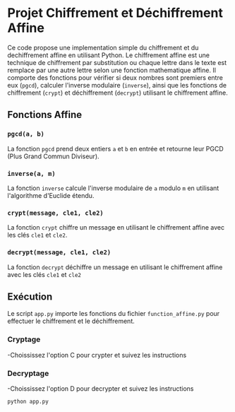 # Projet Chiffrement et Déchiffrement Affine

Ce code propose une implementation simple du chiffrement et du dechiffrement affine en utilisant Python.
Le chiffrement affine est une technique de chiffrement par substitution ou chaque lettre dans le texte est remplace par une autre lettre selon une fonction mathematique affine.
Il comporte des fonctions pour vérifier si deux nombres sont premiers entre eux (`pgcd`), calculer l'inverse modulaire (`inverse`), ainsi que les fonctions de chiffrement (`crypt`) et déchiffrement (`decrypt`) utilisant le chiffrement affine.

## Fonctions Affine

### `pgcd(a, b)`

La fonction `pgcd` prend deux entiers `a` et `b` en entrée et retourne leur PGCD (Plus Grand Commun Diviseur).

### `inverse(a, m)`

La fonction `inverse` calcule l'inverse modulaire de `a` modulo `m` en utilisant l'algorithme d'Euclide étendu.

### `crypt(message, cle1, cle2)`

La fonction `crypt` chiffre un message en utilisant le chiffrement affine avec les clés `cle1` et `cle2`.

### `decrypt(message, cle1, cle2)`

La fonction `decrypt` déchiffre un message en utilisant le chiffrement affine avec les clés `cle1` et `cle2`

## Exécution

Le script `app.py` importe les fonctions du fichier `function_affine.py` pour effectuer le chiffrement et le déchiffrement.

### Cryptage
-Choississez l'option C pour crypter et suivez les instructions

### Decryptage
-Choississez l'option D pour decrypter et suivez les instructions

```bash
python app.py





